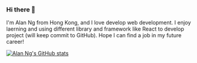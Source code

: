### Hi there 👋

I'm Alan Ng from Hong Kong, and I love develop web development. I enjoy laerning and using different library and framework like React to develop project (will keep commit to GitHub).
Hope I can find a job in my future career!

[![Alan Ng's GitHub stats](https://github-readme-stats.vercel.app/api?username=ngkakuen1026)](https://github.com/anuraghazra/github-readme-stats)
